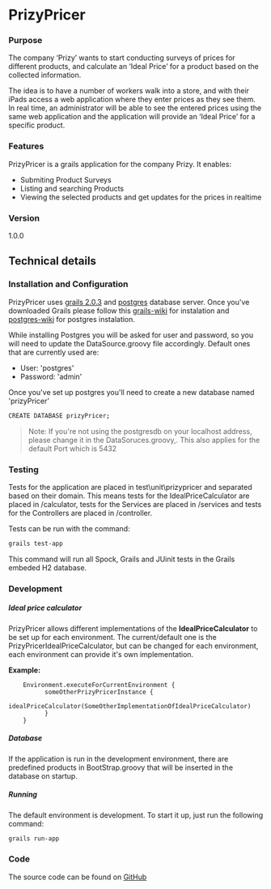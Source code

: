 # PrizyPricer
### Purpose
The company ‘Prizy’ wants to start conducting surveys of prices for different products, and calculate an ‘Ideal Price’ for a product based on the collected information.

The idea is to have a number of workers walk into a store, and with their iPads access a web application where they enter prices as they see them. In real time, an administrator will be able to see the entered prices using the same web application and the application will provide an ‘Ideal Price’ for a specific product.

### Features
PrizyPricer is a grails application for the company Prizy. It enables: 

  - Submiting Product Surveys
  - Listing and searching Products
  - Viewing the selected products and get updates for the prices in realtime

### Version
1.0.0

## Technical details

### Installation and Configuration

PrizyPricer uses [grails 2.0.3] and [postgres] database server. Once you've downloaded Grails please follow this [grails-wiki] for instalation and [postgres-wiki] for postgres instalation.

While installing Postgres you will be asked for user and password, so you will need to update the DataSource.groovy file accordingly. Default ones that are currently used are: 
- User: 'postgres'
- Password: 'admin'

Once you've set up postgres you'll need to create a new database named 'prizyPricer'

```sh
CREATE DATABASE prizyPricer;
```

>Note: If you're not using the postgresdb on your localhost address, please change it in the DataSoruces.groovy,. This also applies for the default Port which is 5432

### Testing
Tests for the application are placed in test\unit\prizypricer and separated based on their domain. This means tests for the IdealPriceCalculator are placed in /calculator, tests for the Services are placed in /services and tests for the Controllers are placed in /controller.

Tests can be run with the command:
```sh
grails test-app
```
This command will run all Spock, Grails and JUinit tests in the Grails embeded H2 database.

### Development
##### Ideal price calculator

PrizyPricer allows different implementations of the **IdealPriceCalculator** to be set up for each environment. The current/default one is the PrizyPricerIdealPriceCalculator, but can be changed for each environment, each environment can provide it's own implementation.

**Example:** 
```
    Environment.executeForCurrentEnvironment {
          someOtherPrizyPricerInstance {
              idealPriceCalculator(SomeOtherImplementationOfIdealPriceCalculator)
          }
    }
```
##### Database
If the application is run in the development environment, there are predefined products in BootStrap.groovy that will be inserted in the database on startup.

##### Running 
The default environment is development. To start it up, just run the following command:
```sh
grails run-app
```

### Code
The source code can be found on [GitHub]
<!---
Links
-->
[grails 2.0.3]:https://grails.org/
[postgres]:www.postgresql.org/download/
[postgres-wiki]:https://wiki.postgresql.org/wiki/Detailed_installation_guides
[grails-wiki]:https://grails.org/wiki/Installation
[GitHub]:https://github.com/martinmax/prizy-pricer
